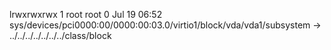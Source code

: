 lrwxrwxrwx 1 root root 0 Jul 19 06:52 sys/devices/pci0000:00/0000:00:03.0/virtio1/block/vda/vda1/subsystem -> ../../../../../../../class/block
